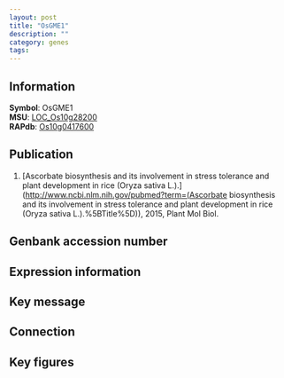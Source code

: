 ```yaml
---
layout: post
title: "OsGME1"
description: ""
category: genes
tags: 
---
```


## Information
__Symbol__: OsGME1  
__MSU__: [LOC_Os10g28200](http://rice.plantbiology.msu.edu/cgi-bin/ORF_infopage.cgi?orf=LOC_Os10g28200)  
__RAPdb__: [Os10g0417600](http://rapdb.dna.affrc.go.jp/viewer/gbrowse_details/irgsp1?name=Os10g0417600)  

## Publication
1. [Ascorbate biosynthesis and its involvement in stress tolerance and plant development in rice (Oryza sativa L.).](http://www.ncbi.nlm.nih.gov/pubmed?term=(Ascorbate biosynthesis and its involvement in stress tolerance and plant development in rice (Oryza sativa L.).%5BTitle%5D)), 2015, Plant Mol Biol.

## Genbank accession number

## Expression information

## Key message

## Connection

## Key figures


